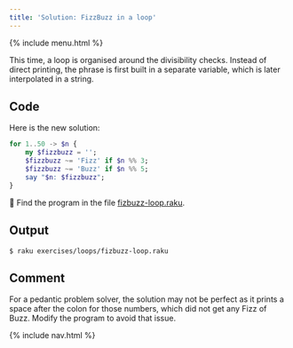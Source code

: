 ```yaml
---
title: 'Solution: FizzBuzz in a loop'
---
```


{% include menu.html %}

This time, a loop is organised around the divisibility checks. Instead of direct printing, the phrase is first built in a separate variable, which is later interpolated in a string.

## Code

Here is the new solution:

```raku
for 1..50 -> $n {
    my $fizzbuzz = '';
    $fizzbuzz ~= 'Fizz' if $n %% 3;
    $fizzbuzz ~= 'Buzz' if $n %% 5;
    say "$n: $fizzbuzz";
}
```

🦋 Find the program in the file [fizbuzz-loop.raku](https://github.com/ash/raku-course/blob/master/exercises/loops/fizbuzz-loop.raku).

## Output

```console
$ raku exercises/loops/fizbuzz-loop.raku
```

## Comment

For a pedantic problem solver, the solution may not be perfect as it prints a space after the colon for those numbers, which did not get any Fizz of Buzz. Modify the program to avoid that issue.

{% include nav.html %}
